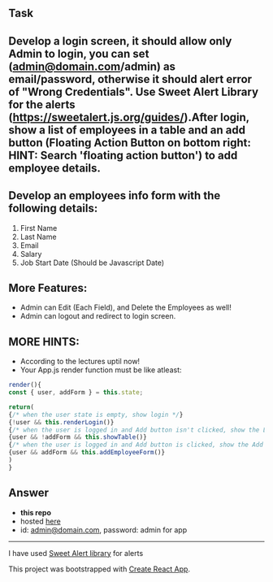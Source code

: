 ## Task

## Develop a login screen, it should allow only Admin to login, you can set (admin@domain.com/admin) as email/password, otherwise it should alert error of "Wrong Credentials". Use Sweet Alert Library for the alerts (https://sweetalert.js.org/guides/).After login, show a list of employees in a table and an add button (Floating Action Button on bottom right: HINT: Search 'floating action button') to add employee details.

## Develop an employees info form with the following details:
1. First Name 
2. Last Name 
3. Email 
4. Salary 
5. Job Start Date (Should be Javascript Date)

## More Features:
* Admin can Edit (Each Field), and Delete the Employees as well!
* Admin can logout and redirect to login screen.

## MORE HINTS:
* According to the lectures uptil now! 
* Your App.js render function must be like atleast:

```javascript
render(){
const { user, addForm } = this.state;
```
```javascript
return(
{/* when the user state is empty, show login */}
{!user && this.renderLogin()}
{/* when the user is logged in and Add button isn't clicked, show the List of Employees */}
{user && !addForm && this.showTable()}
{/* when the user is logged in and Add button is clicked, show the Add Form */}
{user && addForm && this.addEmployeeForm()}
)
}
```
## Answer

* **this repo**
* hosted [here](https://gmt95.github.io/react_assignment_3_gc/) 
* id: admin@domain.com, password: admin for app

***

I have used [Sweet Alert library](https://sweetalert.js.org/) for alerts


This project was bootstrapped with [Create React App](https://github.com/facebookincubator/create-react-app).